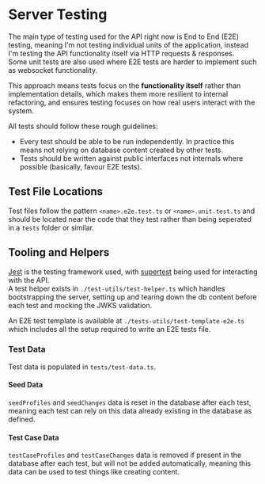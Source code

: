 # Server Testing
The main type of testing used for the API right now is End to End (E2E) testing, meaning I'm not testing
individual units of the application, instead I'm testing the API functionality itself via HTTP requests & responses.  
Some unit tests are also used where E2E tests are harder to implement such as websocket functionality.

This approach means tests focus on the **functionality itself** rather than implementation details, which makes
them more resilient to internal refactoring, and ensures testing focuses on how real users interact with the system.

All tests should follow these rough guidelines:
- Every test should be able to be run independently. In practice this means not relying on database content
  created by other tests.
- Tests should be written against public interfaces not internals where possible (basically, favour E2E tests).

## Test File Locations
Test files follow the pattern `<name>.e2e.test.ts` or `<name>.unit.test.ts` and should be located near the code
that they test rather than being seperated in a `tests` folder or similar.

## Tooling and Helpers
[Jest](https://jestjs.io/) is the testing framework used, with [supertest](https://github.com/ladjs/supertest) being used for interacting with the API.  
A test helper exists in `./test-utils/test-helper.ts` which handles bootstrapping the server, setting up and
tearing down the db content before each test and mocking the JWKS validation.  

An E2E test template is available at `./tests-utils/test-template-e2e.ts` which includes all the setup required to write an E2E tests file.

### Test Data
Test data is populated in `tests/test-data.ts`.

#### Seed Data
`seedProfiles` and `seedChanges` data is reset in the database after each test,
meaning each test can rely on this data already existing in the database as defined.  

#### Test Case Data
`testCaseProfiles` and `testCaseChanges` data is removed if present in the database after each test, but will
not be added automatically, meaning this data can be used to test things like creating content.
